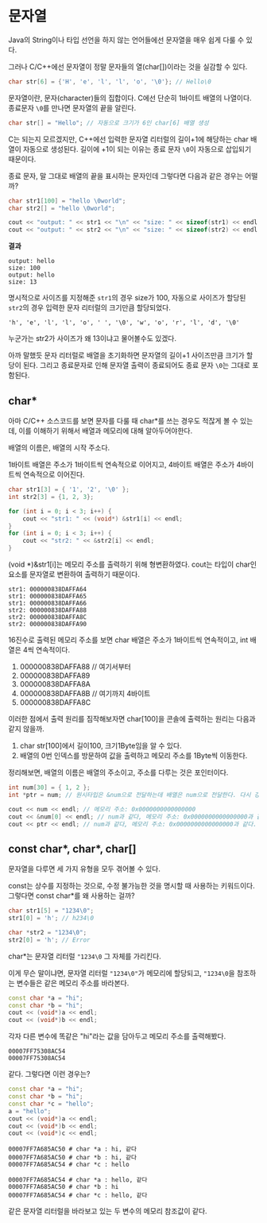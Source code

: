 # 문자열

Java의 String이나 타입 선언을 하지 않는 언어들에선 문자열을 매우 쉽게 다룰 수 있다.

그러나 C/C++에선 문자열이 정말 문자들의 열(char\[])이라는 것을 실감할 수 있다.

```cpp
char str[6] = {'H', 'e', 'l', 'l', 'o', '\0'}; // Hello\0
```

문자열이란, 문자(character)들의 집합이다. C에선 단순히 1바이트 배열의 나열이다. 종료문자 `\0`를 만나면 문자열의 끝을 알린다.

```cpp
char str[] = "Hello"; // 자동으로 크기가 6인 char[6] 배열 생성
```

C는 되는지 모르겠지만, C++에선 입력한 문자열 리터럴의 길이+1에 해당하는 char 배열이 자동으로 생성된다. 길이에 +1이 되는 이유는 종료 문자 `\0`이 자동으로 삽입되기 때문이다.

종료 문자, 말 그대로 배열의 끝을 표시하는 문자인데 그렇다면 다음과 같은 경우는 어떨까?

```cpp
char str1[100] = "hello \0world"; 
char str2[] = "hello \0world";

cout << "output: " << str1 << "\n" << "size: " << sizeof(str1) << endl;
cout << "output: " << str2 << "\n" << "size: " << sizeof(str2) << endl;
```

**결과**
```shell
output: hello
size: 100
output: hello
size: 13
```

명시적으로 사이즈를 지정해준 `str1`의 경우 size가 100, 자동으로 사이즈가 할당된 `str2`의 경우 입력한 문자 리터럴의 크기만큼 할당되었다.

`'h', 'e', 'l', 'l', 'o', ' ', '\0', 'w', 'o', 'r', 'l', 'd', '\0'`

누군가는 str2가 사이즈가 왜 13이냐고 물어볼수도 있겠다.

아까 말했듯 문자 리터럴로 배열을 초기화하면 문자열의 길이+1 사이즈만큼 크기가 할당이 된다. 그리고 종료문자로 인해 문자열 출력이 종료되어도 종료 문자 `\0`는 그대로 포함된다.

## char*
아마 C/C++ 소스코드를 보면 문자를 다룰 때 char\*를 쓰는 경우도 적잖게 볼 수 있는데, 이를 이해하기 위해서 배열과 메모리에 대해 알아두어야한다.

배열의 이름은, 배열의 시작 주소다.

1바이트 배열은 주소가 1바이트씩 연속적으로 이어지고,
4바이트 배열은 주소가 4바이트씩 연속적으로 이어진다.

```cpp
char str1[3] = { '1', '2', '\0' };
int str2[3] = {1, 2, 3};

for (int i = 0; i < 3; i++) {
	cout << "str1: " << (void*) &str1[i] << endl;
}
for (int i = 0; i < 3; i++) {
	cout << "str2: " << &str2[i] << endl;
}
```

(void \*)&str1\[i]는 메모리 주소를 출력하기 위해 형변환하였다.
cout는 타입이 char인 요소를 문자열로 변환하여 출력하기 때문이다.

```shell
str1: 000000838DAFFA64
str1: 000000838DAFFA65
str1: 000000838DAFFA66
str2: 000000838DAFFA88
str2: 000000838DAFFA8C
str2: 000000838DAFFA90
```

16진수로 출력된 메모리 주소를 보면 char 배열은 주소가 1바이트씩 연속적이고, int 배열은 4씩 연속적이다.

1. 000000838DAFFA88 // 여기서부터
2. 000000838DAFFA89
3. 000000838DAFFA8A
4. 000000838DAFFA8B // 여기까지 4바이트
5. 000000838DAFFA8C

이러한 점에서 출력 원리를 짐작해보자면 char\[100]을 콘솔에 출력하는 원리는 다음과 같지 않을까.

1. char str\[100]에서 길이100, 크기1Byte임을 알 수 있다.
2. 배열의 0번 인덱스를 방문하여 값을 출력하고 메모리 주소를 1Byte씩 이동한다.

정리해보면, 배열의 이름은 배열의 주소이고, 주소를 다루는 것은 포인터이다.

```cpp
int num[30] = { 1, 2 };
int *ptr = num; // 원시타입은 &num으로 전달하는데 배열은 num으로 전달한다. 다시 강조한다. *배열의 이름(num)*은 배열의 *주소*이다!

cout << num << endl; // 메모리 주소: 0x0000000000000000
cout << &num[0] << endl; // num과 같다, 메모리 주소: 0x0000000000000000과 같다.
cout << ptr << endl; // num과 같다, 메모리 주소: 0x0000000000000000과 같다.
```


## const char*, char*, char\[]
문자열을 다루면 세 가지 유형을 모두 겪어볼 수 있다.

const는 상수를 지정하는 것으로, 수정 불가능한 것을 명시할 때 사용하는 키워드이다.
그렇다면 const char\*를 왜 사용하는 걸까?

```cpp
char str1[5] = "1234\0";
str1[0] = 'h'; // h234\0

char *str2 = "1234\0";
str2[0] = 'h'; // Error
```

char\*는 문자열 리터럴 `"1234\0` 그 자체를 가리킨다.

이게 무슨 말이냐면, 문자열 리터럴 `"1234\0"`가 메모리에 할당되고, `"1234\0`을 참조하는 변수들은 같은 메모리 주소를 바라본다.

```cpp
const char *a = "hi";
const char *b = "hi";
cout << (void*)a << endl;
cout << (void*)b << endl;
```

각자 다른 변수에 똑같은 "hi"라는 값을 담아두고 메모리 주소를 출력해봤다.

```shell
00007FF75308AC54
00007FF75308AC54
```

같다. 그렇다면 이런 경우는?

```cpp
const char *a = "hi";
const char *b = "hi";
const char *c = "hello";
a = "hello";
cout << (void*)a << endl;
cout << (void*)b << endl;
cout << (void*)c << endl;
```

```shell
00007FF7A685AC50 # char *a : hi, 같다
00007FF7A685AC50 # char *b : hi, 같다
00007FF7A685AC54 # char *c : hello

00007FF7A685AC54 # char *a : hello, 같다
00007FF7A685AC50 # char *b : hi
00007FF7A685AC54 # char *c : hello, 같다
```

같은 문자열 리터럴을 바라보고 있는 두 변수의 메모리 참조값이 같다.